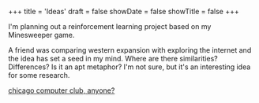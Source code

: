 +++
title = 'Ideas'
draft = false
showDate = false
showTitle = false
+++

I'm planning out a reinforcement learning project based on my Minesweeper game.

A friend was comparing western expansion with exploring the internet and the idea has set a seed in my mind. Where are there similarities? Differences? Is it an apt metaphor? I'm not sure, but it's an interesting idea for some research.

[chicago computer club, anyone?](https://startacomputer.club/)
